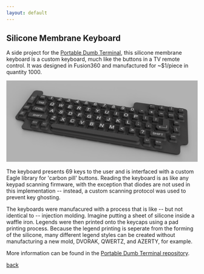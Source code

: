```yaml
---
layout: default
---
```


## Silicone Membrane Keyboard


A side project for the [Portable Dumb Terminal](https://bbenchoff.github.io/pages/dumb.html), this silicone membrane keyboard is a custom keyboard, much like the buttons in a TV remote control. It was designed in Fusion360 and manufactured for ~$1/piece in quantity 1000.

![Silicone Membrane Keyboard](/images/KeyboardArial.png)

The keyboard presents 69 keys to the user and is interfaced with a custom Eagle library for 'carbon pill' buttons. Reading the keyboard is as like any keypad scanning firmware, with the exception that diodes are not used in this implementation -- instead, a custom scanning protocol was used to prevent key ghosting.

The keyboards were manufacured with a process that is like -- but not identical to -- injection molding. Imagine putting a sheet of silicone inside a waffle iron. Legends were then printed onto the keycaps using a pad printing process. Because the legend printing is seperate from the forming of the silicone, many different legend styles can be created without manufacturing a new mold, DVORAK, QWERTZ, and AZERTY, for example.

More information can be found in the [Portable Dumb Terminal repository](https://github.com/bbenchoff/Dumb-Badge).


[back](../)